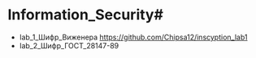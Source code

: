 # Information_Security#

  * lab_1_Шифр_Виженера https://github.com/Chipsa12/inscyption_lab1
  * lab_2_Шифр_ГОСТ_28147-89 

